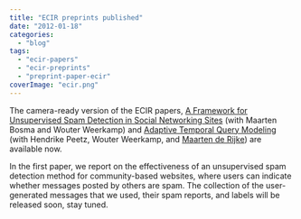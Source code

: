 ```yaml
---
title: "ECIR preprints published"
date: "2012-01-18"
categories: 
  - "blog"
tags: 
  - "ecir-papers"
  - "ecir-preprints"
  - "preprint-paper-ecir"
coverImage: "ecir.png"
---
```


The camera-ready ver­sion of the ECIR papers, [A Framework for Unsupervised Spam Detection in Social Networking Sites](http://edgar.meij.pro/framework-unsupervised-spam-detection-social-networking-sites/ "A Framework for Unsupervised Spam Detection in Social Networking Sites") (with Maarten Bosma and Wouter Weerkamp) and [Adaptive Temporal Query Modeling](http://edgar.meij.pro/adaptive-temporal-query-modeling/ "Adaptive Temporal Query Modeling") (with Hendrike Peetz, Wouter Weerkamp, and [Maarten de Rijke](http://staff.science.uva.nl/~mdr/ "Maarten de Rijke's homepage")) are available now.

In the first paper, we report on the effectiveness of an unsupervised spam detection method for community-based websites, where users can indicate whether messages posted by others are spam. The collection of the user-generated messages that we used, their spam reports, and labels will be released soon, stay tuned.

